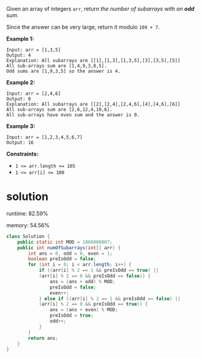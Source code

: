 Given an array of integers `arr`, return *the number of subarrays with an **odd** sum*.

Since the answer can be very large, return it modulo `109 + 7`.

 

**Example 1:**

```
Input: arr = [1,3,5]
Output: 4
Explanation: All subarrays are [[1],[1,3],[1,3,5],[3],[3,5],[5]]
All sub-arrays sum are [1,4,9,3,8,5].
Odd sums are [1,9,3,5] so the answer is 4.
```

**Example 2:**

```
Input: arr = [2,4,6]
Output: 0
Explanation: All subarrays are [[2],[2,4],[2,4,6],[4],[4,6],[6]]
All sub-arrays sum are [2,6,12,4,10,6].
All sub-arrays have even sum and the answer is 0.
```

**Example 3:**

```
Input: arr = [1,2,3,4,5,6,7]
Output: 16
```

 

**Constraints:**

- `1 <= arr.length <= 105`
- `1 <= arr[i] <= 100`

# solution

runtime: 82.59%

memory: 54.56%

```java
class Solution {
    public static int MOD = 1000000007;
    public int numOfSubarrays(int[] arr) {
        int ans = 0, odd = 0, even = 1;
        boolean preIsOdd = false;
        for (int i = 0; i < arr.length; i++) {
            if ((arr[i] % 2 == 1 && preIsOdd == true) || 
            (arr[i] % 2 == 0 && preIsOdd == false)) {
                ans = (ans + odd) % MOD;
                preIsOdd = false;
                even++;
            } else if ((arr[i] % 2 == 1 && preIsOdd == false) ||
            (arr[i] % 2 == 0 && preIsOdd == true)) {
                ans = (ans + even) % MOD;
                preIsOdd = true;
                odd++;
            }
        }
        return ans;
    }
}
```

